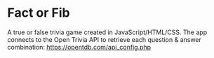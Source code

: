 # Fact or Fib

A true or false trivia game created in JavaScript/HTML/CSS.
The app connects to the Open Trivia API to retrieve each question & answer combination: https://opentdb.com/api_config.php
